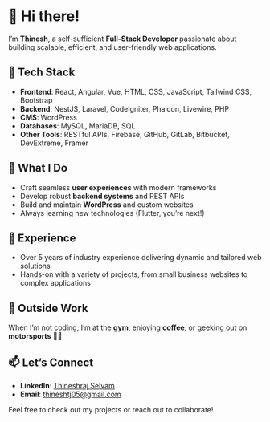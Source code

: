 # 👋 Hi there!  

I’m **Thinesh**, a self-sufficient **Full-Stack Developer** passionate about building scalable, efficient, and user-friendly web applications.  

## 🔧 Tech Stack  
- **Frontend**: React, Angular, Vue, HTML, CSS, JavaScript, Tailwind CSS, Bootstrap
- **Backend**: NestJS, Laravel, CodeIgniter, Phalcon, Livewire, PHP
- **CMS**: WordPress  
- **Databases**: MySQL, MariaDB, SQL  
- **Other Tools**: RESTful APIs, Firebase, GitHub, GitLab, Bitbucket, DevExtreme, Framer

## 🚀 What I Do  
- Craft seamless **user experiences** with modern frameworks  
- Develop robust **backend systems** and REST APIs  
- Build and maintain **WordPress** and custom websites  
- Always learning new technologies (Flutter, you’re next!)  

## 💼 Experience  
- Over 5 years of industry experience delivering dynamic and tailored web solutions  
- Hands-on with a variety of projects, from small business websites to complex applications 

## 🌟 Outside Work  
When I’m not coding, I’m at the **gym**, enjoying **coffee**, or geeking out on **motorsports** 🚗💨  

## 📫 Let’s Connect  
- **LinkedIn**: [Thineshraj Selvam](https://www.linkedin.com/in/thineshraj/)  
- **Email**: [thineshtj05@gmail.com](mailto:thineshtj05@gmail.com)

Feel free to check out my projects or reach out to collaborate!
